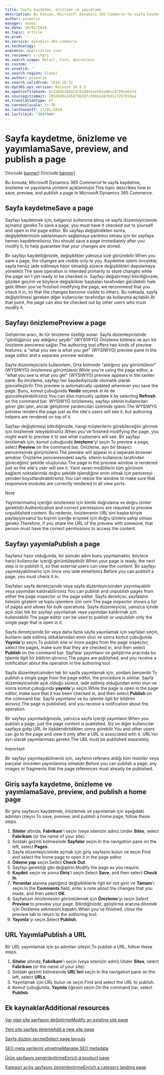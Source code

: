 ```yaml
---
title: Sayfa kaydetme, önizleme ve yayımlama
description: Bu konuda, Microsoft Dynamics 365 Commerce'te sayfa kaydetme, önizleme ve yayınlama yöntemi açıklanmıştır.
author: psimolin
manager: annbe
ms.date: 10/01/2019
ms.topic: article
ms.prod: ''
ms.service: dynamics-365-commerce
ms.technology: ''
audience: Application user
ms.reviewer: v-chgri
ms.search.scope: Retail, Core, Operations
ms.custom: ''
ms.assetid: ''
ms.search.region: Global
ms.author: psimolin
ms.search.validFrom: 2019-10-31
ms.dyn365.ops.version: Release 10.0.5
ms.openlocfilehash: 8c1b82b1b8423c63d442ee581ed0cc8789ee63fd
ms.sourcegitcommit: 295d940a345879b3dfc5991e387b91c7257019ea
ms.translationtype: HT
ms.contentlocale: tr-TR
ms.lasthandoff: 11/01/2019
ms.locfileid: "2697900"
---
```

# <a name="save-preview-and-publish-a-page"></a><span data-ttu-id="dfdf4-103">Sayfa kaydetme, önizleme ve yayımlama</span><span class="sxs-lookup"><span data-stu-id="dfdf4-103">Save, preview, and publish a page</span></span>

[!include [banner](includes/preview-banner.md)]
[!include [banner](includes/banner.md)]

<span data-ttu-id="dfdf4-104">Bu konuda, Microsoft Dynamics 365 Commerce'te sayfa kaydetme, önizleme ve yayınlama yöntemi açıklanmıştır.</span><span class="sxs-lookup"><span data-stu-id="dfdf4-104">This topic describes how to save, preview, and publish a page in Microsoft Dynamics 365 Commerce.</span></span>

## <a name="save-a-page"></a><span data-ttu-id="dfdf4-105">Sayfa kaydetme</span><span class="sxs-lookup"><span data-stu-id="dfdf4-105">Save a page</span></span>

<span data-ttu-id="dfdf4-106">Sayfayı kaydetmek için, belgenizi kullanıma almış ve sayfa düzenleyicisinde açmanız gerekir.</span><span class="sxs-lookup"><span data-stu-id="dfdf4-106">To save a page, you must have it checked out to yourself and open in the page editor.</span></span> <span data-ttu-id="dfdf4-107">Bir sayfayı değiştirdikten sonra, değişikliklerinizin saklanmasını sağlamaya yardımcı olması için bir sayfaya hemen kaydetmelisiniz.</span><span class="sxs-lookup"><span data-stu-id="dfdf4-107">You should save a page immediately after you modify it, to help guarantee that your changes are stored.</span></span>

<span data-ttu-id="dfdf4-108">Bir sayfayı kaydettiğinizde, değişiklikler yalnızca size görünebilir.</span><span class="sxs-lookup"><span data-stu-id="dfdf4-108">When you save a page, the changes are visible only to you.</span></span> <span data-ttu-id="dfdf4-109">Kaydetme işlemi öncelikle, sayfa henüz iade edilmeye hazır olmadığı sürece değişiklikleri depolamaya yöneliktir.</span><span class="sxs-lookup"><span data-stu-id="dfdf4-109">The save operation is intended primarily to store changes while the page isn't yet ready to be checked in.</span></span> <span data-ttu-id="dfdf4-110">Sayfayı değiştirmeyi bitirdiğinizde, gözden geçirin ve böylece değişiklikler başkaları tarafından görülebilir hale gelir.</span><span class="sxs-lookup"><span data-stu-id="dfdf4-110">When you've finished modifying the page, we recommend that you check it in, so that the changes become visible to others.</span></span> <span data-ttu-id="dfdf4-111">Bu noktada, sayfa değiştirilmesi gereken diğer kullanıcılar tarafından da kullanıma açılabilir.</span><span class="sxs-lookup"><span data-stu-id="dfdf4-111">At that point, the page can also be checked out by other users who must modify it.</span></span>

## <a name="preview-a-page"></a><span data-ttu-id="dfdf4-112">Sayfayı önizleme</span><span class="sxs-lookup"><span data-stu-id="dfdf4-112">Preview a page</span></span>

<span data-ttu-id="dfdf4-113">Geliştirme aracı, iki tür önizleme özelliği sunar: Sayfa düzenleyicisinde "gördüğünüz şey aldığınız şeydir" (WYSIWYG) Önizleme bölmesi ve ayrı bir önizleme penceresi sağlar.</span><span class="sxs-lookup"><span data-stu-id="dfdf4-113">The authoring tool offers two kinds of preview features: a "what you see is what you get" (WYSIWYG) preview pane in the page editor and a separate preview window.</span></span>

<span data-ttu-id="dfdf4-114">Sayfa düzenleyicisini kullanırken, Orta bölmede "aldığınız şey görüntülenir" (WYSIWYG) önizlemesi görüntülenir.</span><span class="sxs-lookup"><span data-stu-id="dfdf4-114">While you're using the page editor, a "what you see is what you get" (WYSIWYG) preview appears in the center pane.</span></span> <span data-ttu-id="dfdf4-115">Bu önizleme, sayfayı her kaydedişinizde otomatik olarak güncelleştirilir.</span><span class="sxs-lookup"><span data-stu-id="dfdf4-115">This preview is automatically updated whenever you save the page.</span></span> <span data-ttu-id="dfdf4-116">Bunu, komut çubuğunda **Yenile** seçerek el ile de güncelleştirebilirsiniz.</span><span class="sxs-lookup"><span data-stu-id="dfdf4-116">You can also manually update it by selecting **Refresh** on the command bar.</span></span> <span data-ttu-id="dfdf4-117">WYSIWYG önizlemesi, sayfayı sitenin kullanıcıları görer gibi işler, ancak geliştirme yardımcıları üzerinde işlenir.</span><span class="sxs-lookup"><span data-stu-id="dfdf4-117">The WYSIWYG preview renders the page just as the site's users will see it, but authoring helpers are rendered on top of it.</span></span>

<span data-ttu-id="dfdf4-118">Sayfayı değiştirmeyi bitirdiğinizde, hangi müşterilerin görebileceğini görmek için önizlemek isteyebilirsiniz.</span><span class="sxs-lookup"><span data-stu-id="dfdf4-118">When you've finished modifying the page, you might want to preview it to see what customers will see.</span></span> <span data-ttu-id="dfdf4-119">Bir sayfayı önizlemek için, komut çubuğunda **önizleme**'yi seçin.</span><span class="sxs-lookup"><span data-stu-id="dfdf4-119">To preview a page, select **Preview** on the command bar.</span></span> <span data-ttu-id="dfdf4-120">Önizleme, ayrı bir tarayıcı penceresinde görüntülenir.</span><span class="sxs-lookup"><span data-stu-id="dfdf4-120">The preview will appear in a separate browser window.</span></span> <span data-ttu-id="dfdf4-121">Önizleme penceresindeki sayfa, sitenin kullanıcısı tarafından göreceğiniz şekilde oluşturulur.</span><span class="sxs-lookup"><span data-stu-id="dfdf4-121">The page in the preview window is rendered just as the site's user will see it.</span></span> <span data-ttu-id="dfdf4-122">Yanıt veren modüllerin tüm görünüm bağlantı noktalarında doğru şekilde işlendiğine emin olmak için pencereyi yeniden boyutlandırabilirsiniz.</span><span class="sxs-lookup"><span data-stu-id="dfdf4-122">You can resize the window to make sure that responsive modules are correctly rendered in all view ports.</span></span>

> [!NOTE]
> <span data-ttu-id="dfdf4-123">Yayımlanmamış içeriğin önizlemesi için kimlik doğrulama ve doğru izinler gereklidir.</span><span class="sxs-lookup"><span data-stu-id="dfdf4-123">Authentication and correct permissions are required to preview unpublished content.</span></span> <span data-ttu-id="dfdf4-124">Bu nedenle, önizlemenin URL'sini başka biriyle paylaşıyorsanız bu kişinin içeriğe erişmek için doğru izinlere sahip olması gerekir.</span><span class="sxs-lookup"><span data-stu-id="dfdf4-124">Therefore, if you share the URL of the preview with someone, that person must have the correct permissions to access the content.</span></span>

## <a name="publish-a-page"></a><span data-ttu-id="dfdf4-125">Sayfayı yayımla</span><span class="sxs-lookup"><span data-stu-id="dfdf4-125">Publish a page</span></span>

<span data-ttu-id="dfdf4-126">Sayfanız hazır olduğunda, bir sonraki adım bunu yayınlamaktır, böylece harici kullanıcılar içeriği görüntüleyebilir.</span><span class="sxs-lookup"><span data-stu-id="dfdf4-126">When your page is ready, the next step is to publish it, so that external users can view the content.</span></span> <span data-ttu-id="dfdf4-127">Bir sayfayı yayımlayabilmeniz için önce onu iade etmelisiniz.</span><span class="sxs-lookup"><span data-stu-id="dfdf4-127">Before you can publish a page, you must check it in.</span></span>

<span data-ttu-id="dfdf4-128">Sayfaları sayfa denetçisinde veya sayfa düzenleyicisinden yayımlayabilir veya yayımdan kaldırabilirsiniz.</span><span class="sxs-lookup"><span data-stu-id="dfdf4-128">You can publish and unpublish pages from either the page inspector or the page editor.</span></span> <span data-ttu-id="dfdf4-129">Sayfa denetçisi, sayfaların listesini gösterir ve toplu işlemlere izin verir.</span><span class="sxs-lookup"><span data-stu-id="dfdf4-129">The page inspector shows a list of pages and allows for bulk operations.</span></span> <span data-ttu-id="dfdf4-130">Sayfa düzenleyicisi, yalnızca içinde açık olan tek bir sayfayı yayınlamak veya yayımdan kaldırmak için kullanılabilir.</span><span class="sxs-lookup"><span data-stu-id="dfdf4-130">The page editor can be used to publish or unpublish only the single page that is open in it.</span></span>

<span data-ttu-id="dfdf4-131">Sayfa denetçisinde bir veya daha fazla sayfa yayınlamak için sayfaları seçin, bunların iade edilmiş olduklarından emin olun ve sonra komut çubuğunda **Yayınla**'yı seçin.</span><span class="sxs-lookup"><span data-stu-id="dfdf4-131">To publish one or more pages from the page inspector, select the pages, make sure that they are checked in, and then select **Publish** on the command bar.</span></span> <span data-ttu-id="dfdf4-132">Sayfalar yayımlanır ve geliştirme aracında bu işlemle ilgili bir bildirim alırsınız.</span><span class="sxs-lookup"><span data-stu-id="dfdf4-132">The pages are published, and you receive a notification about the operation in the authoring tool.</span></span>

<span data-ttu-id="dfdf4-133">Sayfa düzenleyicisinden tek bir sayfa yayımlamak için, yordam benzerdir.</span><span class="sxs-lookup"><span data-stu-id="dfdf4-133">To publish a single page from the page editor, the procedure is similar.</span></span> <span data-ttu-id="dfdf4-134">Sayfa düzenleyicisinde açık olduğu sürece, iade edilmiş olduğundan emin olun ve sonra komut çubuğunda **yayınla**'yı seçin.</span><span class="sxs-lookup"><span data-stu-id="dfdf4-134">While the page is open in the page editor, make sure that it has been checked in, and then select **Publish** on the command bar.</span></span> <span data-ttu-id="dfdf4-135">Sayfa yayımlanır ve bu işlemle ilgili bir bildirim alırsınız.</span><span class="sxs-lookup"><span data-stu-id="dfdf4-135">The page is published, and you receive a notification about the operation.</span></span>

<span data-ttu-id="dfdf4-136">Bir sayfayı yayımladığınızda, yalnızca sayfa içeriği yayımlanır.</span><span class="sxs-lookup"><span data-stu-id="dfdf4-136">When you publish a page, just the page content is published.</span></span> <span data-ttu-id="dfdf4-137">Siz ve diğer kullanıcılar sayfaya gidip URL ile ilişkilendirildikten sonra görebilir.</span><span class="sxs-lookup"><span data-stu-id="dfdf4-137">You and other users can go to the page and view it only after a URL is associated with it.</span></span> <span data-ttu-id="dfdf4-138">URL'nin ayrı olarak yayımlanması gerekir.</span><span class="sxs-lookup"><span data-stu-id="dfdf4-138">The URL must be published separately.</span></span>

> [!IMPORTANT]
> <span data-ttu-id="dfdf4-139">Bir sayfayı yayımlayabilmeniz için, sayfanın referans aldığı tüm resimler veya parçalar önceden yayımlanmış olmalıdır.</span><span class="sxs-lookup"><span data-stu-id="dfdf4-139">Before you can publish a page, any images or fragments that the page references must already be published.</span></span>

## <a name="save-preview-and-publish-a-home-page"></a><span data-ttu-id="dfdf4-140">Giriş sayfa kaydetme, önizleme ve yayımlama</span><span class="sxs-lookup"><span data-stu-id="dfdf4-140">Save, preview, and publish a home page</span></span>

<span data-ttu-id="dfdf4-141">Bir giriş sayfasını kaydetmek, önizlemek ve yayınlamak için aşağıdaki adımları izleyin.</span><span class="sxs-lookup"><span data-stu-id="dfdf4-141">To save, preview, and publish a home page, follow these steps.</span></span>

1. <span data-ttu-id="dfdf4-142">**Siteler** altında, **Fabrikam**'ı seçin (veya sitenizin adını).</span><span class="sxs-lookup"><span data-stu-id="dfdf4-142">Under **Sites**, select **Fabrikam** (or the name of your site).</span></span>
1. <span data-ttu-id="dfdf4-143">Soldaki gezinti bölmesinde **Sayfalar** seçin.</span><span class="sxs-lookup"><span data-stu-id="dfdf4-143">In the navigation pane on the left, select **Pages**.</span></span>
1. <span data-ttu-id="dfdf4-144">Sayfa düzenleyicisinde açmak için giriş sayfasını bulun ve seçin.</span><span class="sxs-lookup"><span data-stu-id="dfdf4-144">Find and select the home page to open it in the page editor.</span></span>
1. <span data-ttu-id="dfdf4-145">**Ödeme yap** seçin.</span><span class="sxs-lookup"><span data-stu-id="dfdf4-145">Select **Check Out**.</span></span>
1. <span data-ttu-id="dfdf4-146">Sayfayı gerektiği gibi değiştirin.</span><span class="sxs-lookup"><span data-stu-id="dfdf4-146">Modify the page as you require.</span></span>
1. <span data-ttu-id="dfdf4-147">**Kaydet**i seçin ve sonra **Giriş**'i seçin.</span><span class="sxs-lookup"><span data-stu-id="dfdf4-147">Select **Save**, and then select **Check In**.</span></span>
1. <span data-ttu-id="dfdf4-148">**Yorumlar** alanına yaptığınız değişikliklerle ilgili bir not girin ve **Tamam**'ı seçin.</span><span class="sxs-lookup"><span data-stu-id="dfdf4-148">In the **Comments** field, enter a note about the changes that you made, and then select **OK**.</span></span>
1. <span data-ttu-id="dfdf4-149">Sayfanızın önizlemesini görüntülemek için **Önizleme**'yi seçin.</span><span class="sxs-lookup"><span data-stu-id="dfdf4-149">Select **Preview** to preview your page.</span></span> <span data-ttu-id="dfdf4-150">Bitirdiğinizde, geliştirme aracına dönmek için Önizleme sekmesini kapatın.</span><span class="sxs-lookup"><span data-stu-id="dfdf4-150">When you've finished, close the preview tab to return to the authoring tool.</span></span>
1. <span data-ttu-id="dfdf4-151">**Yayımla**'yı seçin.</span><span class="sxs-lookup"><span data-stu-id="dfdf4-151">Select **Publish**.</span></span>

## <a name="publish-a-url"></a><span data-ttu-id="dfdf4-152">URL Yayımla</span><span class="sxs-lookup"><span data-stu-id="dfdf4-152">Publish a URL</span></span>

<span data-ttu-id="dfdf4-153">Bir URL yayımlamak için şu adımları izleyin.</span><span class="sxs-lookup"><span data-stu-id="dfdf4-153">To publish a URL, follow these steps.</span></span>

1. <span data-ttu-id="dfdf4-154">**Siteler** altında, **Fabrikam**'ı seçin (veya sitenizin adını).</span><span class="sxs-lookup"><span data-stu-id="dfdf4-154">Under **Sites**, select **Fabrikam** (or the name of your site).</span></span>
1. <span data-ttu-id="dfdf4-155">Soldaki gezinti bölmesinde **URL'leri** seçin.</span><span class="sxs-lookup"><span data-stu-id="dfdf4-155">In the navigation pane on the left, select **URLs**.</span></span>
1. <span data-ttu-id="dfdf4-156">Yayınlamak için URL bulun ve seçin.</span><span class="sxs-lookup"><span data-stu-id="dfdf4-156">Find and select the URL to publish.</span></span>
1. <span data-ttu-id="dfdf4-157">Komut çubuğunda, **Yayınla** öğesini seçin.</span><span class="sxs-lookup"><span data-stu-id="dfdf4-157">On the command bar, select **Publish**.</span></span>

## <a name="additional-resources"></a><span data-ttu-id="dfdf4-158">Ek kaynaklar</span><span class="sxs-lookup"><span data-stu-id="dfdf4-158">Additional resources</span></span>

[<span data-ttu-id="dfdf4-159">Var olan site sayfasını değiştirme</span><span class="sxs-lookup"><span data-stu-id="dfdf4-159">Modify an existing site page</span></span>](modify-existing-page.md)

[<span data-ttu-id="dfdf4-160">Yeni site sayfası ekleme</span><span class="sxs-lookup"><span data-stu-id="dfdf4-160">Add a new site page</span></span>](add-new-page.md)

[<span data-ttu-id="dfdf4-161">Sayfa düzeni seçme</span><span class="sxs-lookup"><span data-stu-id="dfdf4-161">Select page layouts</span></span>](select-page-layouts.md)

[<span data-ttu-id="dfdf4-162">SEO meta verilerini yönetme</span><span class="sxs-lookup"><span data-stu-id="dfdf4-162">Manage SEO metadata</span></span>](manage-seo-metadata.md)

[<span data-ttu-id="dfdf4-163">Ürün sayfasını zenginleştirme</span><span class="sxs-lookup"><span data-stu-id="dfdf4-163">Enrich a product page</span></span>](enrich-product-page.md)

[<span data-ttu-id="dfdf4-164">Kategori açılış sayfasını zenginleştirme</span><span class="sxs-lookup"><span data-stu-id="dfdf4-164">Enrich a category landing page</span></span>](enrich-category-page.md)

